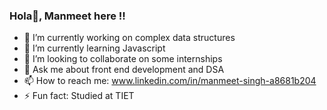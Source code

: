### Hola👋, Manmeet here !!
- 🔭 I’m currently working on complex data structures
- 🌱 I’m currently learning Javascript 
- 👯 I’m looking to collaborate on some internships 
- 💬 Ask me about front end development and DSA
- 📫 How to reach me: www.linkedin.com/in/manmeet-singh-a8681b204
- ⚡ Fun fact: Studied at TIET
